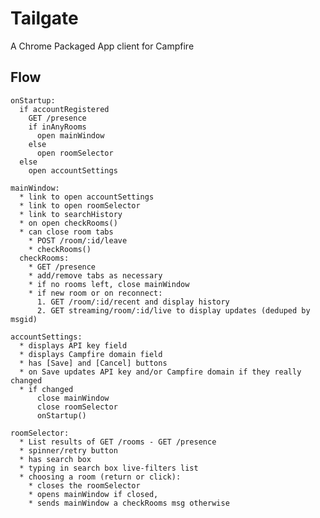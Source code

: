 # Tailgate

A Chrome Packaged App client for Campfire

## Flow

    onStartup:
      if accountRegistered
        GET /presence
        if inAnyRooms
          open mainWindow
        else
          open roomSelector
      else
        open accountSettings

    mainWindow:
      * link to open accountSettings
      * link to open roomSelector
      * link to searchHistory
      * on open checkRooms()
      * can close room tabs
        * POST /room/:id/leave
        * checkRooms()
      checkRooms:
        * GET /presence
        * add/remove tabs as necessary
        * if no rooms left, close mainWindow
        * if new room or on reconnect:
          1. GET /room/:id/recent and display history
          2. GET streaming/room/:id/live to display updates (deduped by msgid)

    accountSettings:
      * displays API key field
      * displays Campfire domain field
      * has [Save] and [Cancel] buttons
      * on Save updates API key and/or Campfire domain if they really changed
      * if changed
          close mainWindow
          close roomSelector
          onStartup()

    roomSelector:
      * List results of GET /rooms - GET /presence
      * spinner/retry button
      * has search box
      * typing in search box live-filters list
      * choosing a room (return or click):
        * closes the roomSelector
        * opens mainWindow if closed,
        * sends mainWindow a checkRooms msg otherwise
